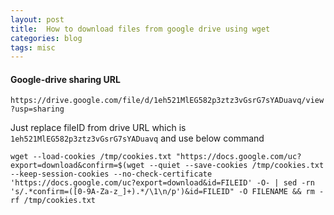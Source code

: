 ```yaml
---
layout: post
title:  How to download files from google drive using wget
categories: blog
tags: misc
---
```


#### Google-drive sharing URL

`https://drive.google.com/file/d/1eh521MlEG582p3ztz3vGsrG7sYADuavq/view?usp=sharing`

Just replace fileID from drive URL which is `1eh521MlEG582p3ztz3vGsrG7sYADuavq` and use below command

`wget --load-cookies /tmp/cookies.txt "https://docs.google.com/uc?export=download&confirm=$(wget --quiet --save-cookies /tmp/cookies.txt --keep-session-cookies --no-check-certificate 'https://docs.google.com/uc?export=download&id=FILEID' -O- | sed -rn 's/.*confirm=([0-9A-Za-z_]+).*/\1\n/p')&id=FILEID" -O FILENAME && rm -rf /tmp/cookies.txt`


